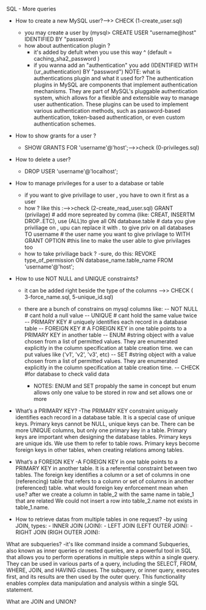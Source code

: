 SQL - More queries
* How to create a new MySQL user?-->> CHECK (1-create_user.sql)
	- you may create a user by (mysql> CREATE USER "username@host" IDENTIFIED BY "password)
	* how about authentication plugin ?
		- it's added by defult when you use this way ^ (default = caching_sha2_password )
		- if you wanna add an "authentication" you add (IDENTIFIED WITH (ur_authentication) BY "password")
		NOTE:
		what is authentications plugin and what it used for?
		The authentication plugins in MySQL are components that implement authentication mechanisms. They are part of MySQL's pluggable authentication system, which allows for a flexible and extensible way to manage user authentication. These plugins can be used to implement various authentication methods, such as password-based authentication, token-based authentication, or even custom authentication schemes.
* How to show grants for a user ?
	- SHOW GRANTS FOR 'username'@'host';-->>check (0-privileges.sql)
* How to delete a user?
	- DROP USER 'username'@'localhost';

* How to manage privileges for a user to a database or table
	- if you want to give privillage to user , you have to own it first as a user
	- how ? like this :-->>check (2-create_read_user.sql)
		GRANT (privilage) # add more sepreated by comma (like: CREAT, INSERTM DROP..ETC), use (ALL)to give all
		ON database.table # data you give priviliage on , upu can replace it with *.* to give priv on all databases
		TO username 		# the user name you want to give privilage to
		WITH GRANT OPTION	#this line to make the user able to give privilages too
	- how to take priviliage back ?
		-sure, do this:
			REVOKE type_of_permission ON database_name.table_name FROM 'username'@'host';

* How to use NOT NULL and UNIQUE constraints?
	- it can be added right beside the type of the columns -->> CHECK ( 3-force_name.sql, 5-unique_id.sql)
	- there are a bunch of constrains on mysql columns like:
		-- NOT NULL 	# cant hold a null value
		-- UNIQUE		# cant hold the same value twice
		-- PRIMARY KEY  # uniquely identifies each record in a database table
		-- FOREIGN KEY  # A FOREIGN KEY in one table points to a PRIMARY KEY in another table
		-- ENUM 		#string object with a value chosen from a list of permitted values. They are enumerated explicitly in the 
						column specification at table creation time. we can put values like ('v1', 'v2', 'v3', etc)
		-- SET 			#string object with a value chosen from a list of permitted values. They are enumerated explicitly in the 
							column specification at table creation time.
		-- CHECK  		#for database to check valid data

		* NOTES:
			ENUM and SET propably the same in concept but enum allows only one value to be stored in  row and set allows one or more

	
* What’s a PRIMARY KEY?
	-The PRIMARY KEY constraint uniquely identifies each record in a database table. It is a special case of unique keys. Primary keys cannot be NULL, unique keys can be. There can be more UNIQUE columns, but only one primary key in a table. Primary keys are important when designing the database tables. Primary keys are unique ids. We use them to refer to table rows. Primary keys become foreign keys in other tables, when creating relations among tables.

* What’s a FOREIGN KEY
	-A FOREIGN KEY in one table points to a PRIMARY KEY in another table. It is a referential constraint between two tables. The foreign key identifies a column or a set of columns in one (referencing) table that refers to a column or set of columns in another (referenced) table.
	what would foreign key enforcement mean when use? 
	after we create a column in table_2 with the same name in table_1 that are related 
	We could not insert a row into table_2.name not exists in table_1.name.

* How to retrieve datas from multiple tables in one request?
	-by using JOIN, types:
		- INNER JOIN (JOIN):
		- LEFT JOIN (LEFT OUTER JOIN):
		- RIGHT JOIN (RIGH OUTER JOIN):

What are subqueries?
	-it's like  command inside a command
	Subqueries, also known as inner queries or nested queries, are a powerful tool in SQL that allows you to perform operations in multiple steps within a single query. They can be used in various parts of a query, including the SELECT, FROM, WHERE, JOIN, and HAVING clauses. The subquery, or inner query, executes first, and its results are then used by the outer query. This functionality enables complex data manipulation and analysis within a single SQL statement.

What are JOIN and UNION?
